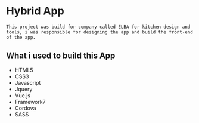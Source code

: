 # Hybrid App

`This project was build for company called ELBA for kitchen design and tools, i was responsible for designing the app and build the front-end of the app.`

## What i used to build this App

* HTML5
* CSS3
* Javascript
* Jquery
* Vue.js
* Framework7
* Cordova
* SASS





